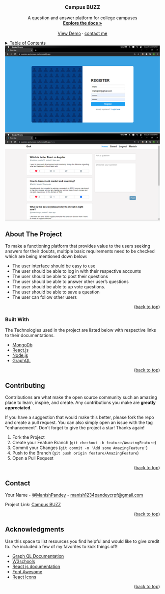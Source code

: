 <div id="top"></div>
<!--
*** Thanks for checking out the Best-README-Template. If you have a suggestion
*** that would make this better, please fork the repo and create a pull request
*** or simply open an issue with the tag "enhancement".
*** Don't forget to give the project a star!
*** Thanks again! Now go create something AMAZING! :D
-->



<!-- PROJECT SHIELDS -->
<!--
*** I'm using markdown "reference style" links for readability.
*** Reference links are enclosed in brackets [ ] instead of parentheses ( ).
*** See the bottom of this document for the declaration of the reference variables
*** for contributors-url, forks-url, etc. This is an optional, concise syntax you may use.
*** https://www.markdownguide.org/basic-syntax/#reference-style-links
-->



<!-- PROJECT LOGO -->
<br />
<div align="center">

  <h3 align="center">Campus BUZZ</h3>

  <p align="center">
    A question and answer platform for college campuses
    <br />
    <a href="https://github.com/thatsickusername/Campus-Buzz/blob/main/readme.md"><strong>Explore the docs »</strong></a>
    <br />
    <br />
    <a href="https://skillly.herokuapp.com">View Demo</a>
    ·
    <a href="mailto:manish1234pandeycrpf@gmail.com">contact me</a>
  </p>
</div>



<!-- TABLE OF CONTENTS -->
<details>
  <summary>Table of Contents</summary>
  <ol>
    <li>
      <a href="#about-the-project">About The Project</a>
      <ul>
        <li><a href="#built-with">Built With</a></li>
      </ul>
    </li>
    <li><a href="#contributing">Contributing</a></li>
    <li><a href="#contact">Contact</a></li>
    <li><a href="#acknowledgments">Acknowledgments</a></li>
  </ol>
</details>



<div align="center">
    <img src="registerpage.png" alt="Logo" width="auto" height="auto">
</div>
<div height="20px">
<div align="center">
    <img src="homepage.png" alt="Logo" width="auto" height="auto">
</div>

<!-- ABOUT THE PROJECT -->
## About The Project



To make a functioning platform that provides value to the users seeking answers for their doubts, multiple basic requirements need to be checked which are being mentioned down below:
* The user interface should be easy to use
* The user should be able to log in with their respective accounts
* The user should be able to post their questions
* The user should be able to answer other user’s questions
* The user should be able to up vote questions.
* The user should be able to save a question
* The user can follow other users

<p align="right">(<a href="#top">back to top</a>)</p>



### Built With

The Technologies used in the project are listed below with respective links to their documentations.

* [MongoDb](https://www.mongodb.com/)
* [React.js](https://reactjs.org/)
* [Node.js](https://nodejs.org/)
* [GraphQL](https://graphql.org/)

<p align="right">(<a href="#top">back to top</a>)</p>




<!-- CONTRIBUTING -->
## Contributing

Contributions are what make the open source community such an amazing place to learn, inspire, and create. Any contributions you make are **greatly appreciated**.

If you have a suggestion that would make this better, please fork the repo and create a pull request. You can also simply open an issue with the tag "enhancement".
Don't forget to give the project a star! Thanks again!

1. Fork the Project
2. Create your Feature Branch (`git checkout -b feature/AmazingFeature`)
3. Commit your Changes (`git commit -m 'Add some AmazingFeature'`)
4. Push to the Branch (`git push origin feature/AmazingFeature`)
5. Open a Pull Request

<p align="right">(<a href="#top">back to top</a>)</p>


<!-- CONTACT -->
## Contact

Your Name - [@ManishPandey](https://www.linkedin.com/in/manish-pandey-245b83194/) - manish1234pandeycrpf@gmail.com

Project Link: [Campus BUZZ](https://skillly,herokuapp.com)

<p align="right">(<a href="#top">back to top</a>)</p>



<!-- ACKNOWLEDGMENTS -->
## Acknowledgments

Use this space to list resources you find helpful and would like to give credit to. I've included a few of my favorites to kick things off!


* [Graph QL Documentation](https://graphql.org/learn/)
* [W3schools](https://www.w3schools.com/)
* [React js documentation](https://reactjs.org/docs/getting-started.html)
* [Font Awesome](https://fontawesome.com)
* [React Icons](https://react-icons.github.io/react-icons/search)

<p align="right">(<a href="#top">back to top</a>)</p>



<!-- MARKDOWN LINKS & IMAGES -->
<!-- https://www.markdownguide.org/basic-syntax/#reference-style-links -->
[contributors-shield]: https://img.shields.io/github/contributors/othneildrew/Best-README-Template.svg?style=for-the-badge
[contributors-url]: https://github.com/othneildrew/Best-README-Template/graphs/contributors
[forks-shield]: https://img.shields.io/github/forks/othneildrew/Best-README-Template.svg?style=for-the-badge
[forks-url]: https://github.com/othneildrew/Best-README-Template/network/members
[stars-shield]: https://img.shields.io/github/stars/othneildrew/Best-README-Template.svg?style=for-the-badge
[stars-url]: https://github.com/othneildrew/Best-README-Template/stargazers
[issues-shield]: https://img.shields.io/github/issues/othneildrew/Best-README-Template.svg?style=for-the-badge
[issues-url]: https://github.com/othneildrew/Best-README-Template/issues
[license-shield]: https://img.shields.io/github/license/othneildrew/Best-README-Template.svg?style=for-the-badge
[license-url]: https://github.com/othneildrew/Best-README-Template/blob/master/LICENSE.txt
[linkedin-shield]: https://img.shields.io/badge/-LinkedIn-black.svg?style=for-the-badge&logo=linkedin&colorB=555
[linkedin-url]: https://linkedin.com/in/othneildrew
[product-screenshot]: images/screenshot.png
